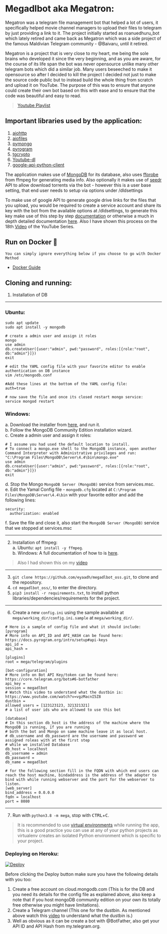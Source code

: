 # Megadlbot aka Megatron:
Megatron was a telegram file management bot that helped a lot of users, it specifically helped movie channel managers to upload their files to telegram by just providing a link to it. The project initially started as roanuedhuru_bot which lately retired and came back as Megatron which was a side project of the famous Maldivian Telegram community - @Baivaru, until it retired.

Megatron is a project that is very close to my heart, me being the sole brains who developed it since the very beginning, and as you are aware, for the course of its life span the bot was never opensource unlike many other telegram bots which did a similar job. Many users beseeched to make it opensource so after I decided to kill the project I decided not just to make the source code public but to instead build the whole thing from scratch and upload it on YouTube. The purpose of this was to ensure that anyone could create their own bot based on this with ease and to ensure that the code was beautiful and easy to read. 

> [Youtube Playlist](https://www.youtube.com/playlist?list=PLApP3aDELGhvQqPcA_DsTSt-sA0v2OkqP)

## Important libraries used by the application:
1. [aiohttp](https://docs.aiohttp.org/en/latest/client.html)
2. [aiofiles](https://github.com/mosquito/aiofile)
3. [pymongo](https://github.com/mongodb/mongo-python-driver)
4. [pyrogram](https://docs.pyrogram.org/)
5. [tgcrypto](https://docs.pyrogram.org/topics/tgcrypto)
6. [Youtube-dl](https://github.com/ytdl-org/youtube-dl)
7. [google-api-python-client](https://github.com/googleapis/google-api-python-client)

The application makes use of [MongoDB](https://www.mongodb.com/) for its database, also uses [ffprobe](https://ffmpeg.org/ffprobe.html) from ffmpeg for generating media info.
Also optionally it makes use of [seedr](https://www.seedr.cc/) API to allow download torrents via the bot - however this is a user base setting, that end user needs to setup via options under /dldsettings

To make use of google API to generate google drive links for the files that you upload, you would be required to create a service account and share its key with the bot from the available options at /dldsettings, to generate this key make use of this step by step [documentation](https://support.google.com/a/answer/7378726?hl=en) or otherwise a much in depth detailed documentation [here](https://cloud.google.com/iam/docs/creating-managing-service-account-keys). Also I have shown this process on the 18th [Video](https://youtu.be/wOrmOvRhFsk?t=469) of the YouTube Series.

## Run on Docker 🐳
```You can simply ignore everything below if you choose to go with Docker Method```<br>
- [Docker Guide](DockerReadme.md)

## Cloning and running:
1. Installation of DB

---
### Ubuntu:
```
sudo apt update
sudo apt install -y mongodb

# create a admin user and assign it roles
mongo
use admin
db.createUser({user:"admin", pwd:"password", roles:[{role:"root", db:"admin"}]})
exit

# edit the YAML config file with your favorite editor to enable authentication on DB instance
vim /etc/mongodb.conf

#Add these lines at the bottom of the YAML config file:
auth=true

# now save the file and once its closed restart mongo service:
service mongod restart
```

### Windows:
a. Download the installer from [here](https://www.mongodb.com/try/download/community?tck=docs_server), and run it. \
b. Follow the MongoDB Community Edition installation wizard. \
c. Create a admin user and assign it roles:
```
# I assume you had used the default location to install.
# To connect a mongo.exe shell to the MongoDB instance, open another Command Interpreter with Administrative privileges and run:
"C:\Program Files\MongoDB\Server\4.4\bin\mongo.exe"
use admin
db.createUser({user:"admin", pwd:"password", roles:[{role:"root", db:"admin"}]})
exit
```
d. Stop the Mongo `MongoDB Server (MongoDB)` service from services.msc. \
e. Edit the Yamal Config file - `mongodb.cfg` located at `C:\Program Files\MongoDB\Server\4.4\bin` with your favorite editor and add the following lines:
```
security:
  authorization: enabled
```
f. Save the file and close it, also start the `MongoDB Server (MongoDB)` service that we stopped at services.msc

---


2. Installation of ffmpeg: \
a. Ubuntu: `apt install -y ffmpeg`. \
b. Windows: A full documentation of how to is [here](https://www.wikihow.com/Install-FFmpeg-on-Windows).
> Also I had shown this on my [video](https://www.youtube.com/watch?v=MMRtEvGpzdk)

---

3. `git clone https://github.com/eyaadh/megadlbot_oss.git`, to clone and the repository.
4. `cd megadlbot_oss/`, to enter the directory.
5. `pip3 install -r requirements.txt`, to install python libraries/dependencies/requirements for the project.

----
6. Create a new `config.ini` using the sample available at `mega/working_dir/config.ini.sample` at `mega/working_dir/`.
```
# Here is a sample of config file and what it should include:
[pyrogram]
# More info on API_ID and API_HASH can be found here: https://docs.pyrogram.org/intro/setup#api-keys
api_id = 
api_hash = 

[plugins]
root = mega/telegram/plugins

[bot-configuration]
# More info on Bot API Key/token can be found here: https://core.telegram.org/bots#6-botfather
api_key = 
session = megadlbot
# Watch this video to understand what the dustbin is: https://www.youtube.com/watch?v=vgzMacnI5Z8
dustbin = 
allowed_users = [123123123, 321321321]
# a list of user ids who are allowed to use this bot

[database]
# In this section db_host is the address of the machine where the MongoDB is running, if you are running 
# both the bot and Mongo on same machine leave it as local host.
# db_username and db_password are the username and password we assigned roleas with at the first step 
# while we installed Database
db_host = localhost
db_username = admin
db_password = 
db_name = megadlbot

# for the following section fill in the FQDN with which end users can reach the host machine, bindaddress is the address of the adapter to bind with while running webserver and the port for the webserver to listen.
[web_server]
bind_address = 0.0.0.0
fqdn = localhost
port = 8080
```

---

7.  Run with `python3.8 -m mega`, stop with <kbd>CTRL</kbd>+<kbd>C</kbd>.
> It is recommended to use [virtual environments](https://docs.python-guide.org/dev/virtualenvs/) while running the app, this is a good practice you can use at any of your python projects as virtualenv creates an isolated Python environment which is specific to your project.


### Deploying on Heroku:

[![Deploy](https://www.herokucdn.com/deploy/button.svg)](https://heroku.com/deploy)

Before clicking the Deploy button make sure you have the following details with you too:
1. Create a free account on cloud.mongodb.com (This is for the DB and you need its details for the config file as explained above, also keep a note that if you host mongoDB community edition on your own its totally free otherwise you might have limitations).
2. Create a Telegram channel (This one for the dustbin. As mentioned above watch this [video](https://www.youtube.com/watch?v=vgzMacnI5Z8) to understand what the dustbin is.) 
3. Well as obvious as it can be create a bot with @BotFather, also get your API ID and API Hash from my.telegram.org.  
